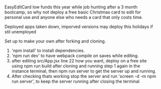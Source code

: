 EasyEditCard
low funds this year while job hunting after a 3 month bootcamp, so why not deploy a free basic Christmas card to edit for personal use and anyone else who needs a card that only costs time.

Deployed apps taken down, imporved versions may deploy this holidays if stil unemployed

Set up to make your own after forking and cloning.

1. 'npm install' to install dependencies.
2. 'npm run dev' to have webpack compile on saves while editing.
3. after editing src/App.jsx line 22 how you want, deploy on a free site using npm run build after cloning and running step 1 again in the instance terminal, then npm run server to get the server up and running.
4. After checking thats working stop the server and run 'screen -d -m npm run server', to keep the server running after closing the terminal

